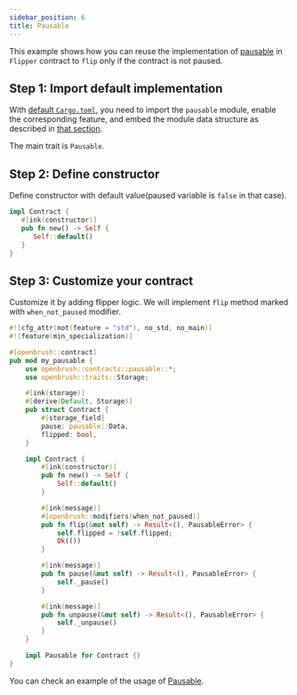 ```yaml
---
sidebar_position: 6
title: Pausable
---
```


This example shows how you can reuse the implementation of
[pausable](https://github.com/727-Ventures/openbrush-contracts/tree/main/contracts/src/security/pausable) in `Flipper` contract to `flip` only if the contract is not paused.

## Step 1: Import default implementation

With [default `Cargo.toml`](/smart-contracts/overview#the-default-toml-of-your-project-with-openbrush),
you need to import the `pausable` module, enable the corresponding feature, and embed the module data structure
as described in [that section](/smart-contracts/overview#reuse-implementation-of-traits-from-openbrush).

The main trait is `Pausable`.

## Step 2: Define constructor

Define constructor with default value(paused variable is `false` in that case).

```rust
impl Contract {
   #[ink(constructor)]
   pub fn new() -> Self {
      Self::default()
   }
}
```

## Step 3: Customize your contract

Customize it by adding flipper logic. We will implement `flip` method marked with `when_not_paused` modifier.

```rust
#![cfg_attr(not(feature = "std"), no_std, no_main)]
#![feature(min_specialization)]

#[openbrush::contract]
pub mod my_pausable {
    use openbrush::contracts::pausable::*;
    use openbrush::traits::Storage;

    #[ink(storage)]
    #[derive(Default, Storage)]
    pub struct Contract {
        #[storage_field]
        pause: pausable::Data,
        flipped: bool,
    }

    impl Contract {
        #[ink(constructor)]
        pub fn new() -> Self {
            Self::default()
        }

        #[ink(message)]
        #[openbrush::modifiers(when_not_paused)]
        pub fn flip(&mut self) -> Result<(), PausableError> {
            self.flipped = !self.flipped;
            Ok(())
        }

        #[ink(message)]
        pub fn pause(&mut self) -> Result<(), PausableError> {
            self._pause()
        }

        #[ink(message)]
        pub fn unpause(&mut self) -> Result<(), PausableError> {
            self._unpause()
        }
    }

    impl Pausable for Contract {}
}
```

You can check an example of the usage of [Pausable](https://github.com/727-Ventures/openbrush-contracts/tree/main/examples/pausable).
